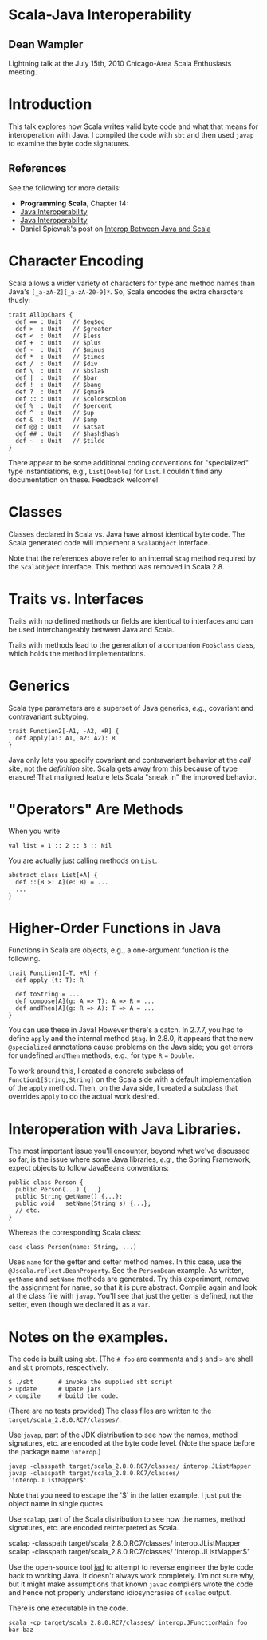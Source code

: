 # Scala-Java Interoperability
## Dean Wampler

Lightning talk at the July 15th, 2010 Chicago-Area Scala Enthusiasts meeting.

# Introduction

This talk explores how Scala writes valid byte code and what that means for interoperation with Java. I compiled the code with `sbt` and then used `javap` to examine the byte code signatures.

## References

See the following for more details:

* **Programming Scala**, Chapter 14:
 * [Java Interoperability](http://programming-scala.labs.oreilly.com/ch14.html#JavaInterop)
 * [Java Interoperability](http://programming-scala.labs.oreilly.com/ch14.html#JavaLibraryInterop)
* Daniel Spiewak's post on [Interop Between Java and Scala](http://www.codecommit.com/blog/java/interop-between-java-and-scala)

# Character Encoding

Scala allows a wider variety of characters for type and method names than Java's `[_a-zA-Z][_a-zA-Z0-9]*`. So, Scala encodes the extra characters thusly:

    trait AllOpChars { 
      def == : Unit   // $eq$eq 
      def >  : Unit   // $greater 
      def <  : Unit   // $less 
      def +  : Unit   // $plus 
      def -  : Unit   // $minus 
      def *  : Unit   // $times 
      def /  : Unit   // $div 
      def \  : Unit   // $bslash 
      def |  : Unit   // $bar 
      def !  : Unit   // $bang 
      def ?  : Unit   // $qmark 
      def :: : Unit   // $colon$colon 
      def %  : Unit   // $percent 
      def ^  : Unit   // $up 
      def &  : Unit   // $amp 
      def @@ : Unit   // $at$at 
      def ## : Unit   // $hash$hash 
      def ~  : Unit   // $tilde 
    }
  
There appear to be some additional coding conventions for "specialized" type instantiations, e.g., `List[Double]` for `List`. I couldn't find any documentation on these. Feedback welcome!

# Classes

Classes declared in Scala vs. Java have almost identical byte code. The Scala generated code will implement a `ScalaObject` interface.

Note that the references above refer to an internal `$tag` method required by the `ScalaObject` interface. This method was removed in Scala 2.8.

# Traits vs. Interfaces

Traits with no defined methods or fields are identical to interfaces and can be used interchangeably between Java and Scala.

Traits with methods lead to the generation of a companion `Foo$class` class, which holds the method implementations.

# Generics

Scala type parameters are a superset of Java generics, _e.g.,_ covariant and contravariant subtyping.

    trait Function2[-A1, -A2, +R] {
      def apply(a1: A1, a2: A2): R
    }
    
Java only lets you specify covariant and contravariant behavior at the _call_ site, not the _definition_ site. Scala gets away from this because of type erasure! That maligned feature lets Scala "sneak in" the improved behavior.

# "Operators" Are Methods

When you write

    val list = 1 :: 2 :: 3 :: Nil
    
You are actually just calling methods on `List`.

    abstract class List[+A] {
      def ::[B >: A](e: B) = ...
      ...
    }

# Higher-Order Functions in Java

Functions in Scala are objects, e.g., a one-argument function is the following.

    trait Function1[-T, +R] {
      def apply (t: T): R
      
      def toString = ...
      def compose[A](g: A => T): A => R = ...
      def andThen[A](g: R => A): T => A = ...
    }
    
You can use these in Java! However there's a catch. In 2.7.7, you had to define `apply` and the internal method `$tag`. In 2.8.0, it appears that the new `@specialized` annotations cause problems on the Java side; you get errors for undefined `andThen` methods, e.g., for type `R` = `Double`.

To work around this, I created a concrete subclass of `Function1[String,String]` on the Scala side with a default implementation of the `apply` method. Then, on the Java side, I created a subclass that overrides `apply` to do the actual work desired.

# Interoperation with Java Libraries.

The most important issue you'll encounter, beyond what we've discussed so far, is the issue where some Java libraries, _e.g.,_ the Spring Framework, expect objects to follow JavaBeans conventions:

    public class Person {
      public Person(...) {...}
      public String getName() {...};
      public void   setName(String s) {...};
      // etc.
    }
    
Whereas the corresponding Scala class:

    case class Person(name: String, ...)
    
Uses `name` for the getter and setter method names. In this case, use the `@Jscala.reflect.BeanProperty`. See the `PersonBean` example. As written, `getName` and `setName` methods are generated. Try this experiment, remove the assignment for name, so that it is pure abstract. Compile again and look at the class file with `javap`. You'll see that just the getter is defined, not the setter, even though we declared it as a `var`.

# Notes on the examples.

The code is built using `sbt`. (The `# foo` are comments and `$` and `>` are shell and `sbt` prompts, respectively.

    $ ./sbt       # invoke the supplied sbt script
    > update      # Upate jars
    > compile     # build the code.
    
(There are no tests provided) The class files are written to the `target/scala_2.8.0.RC7/classes/`.

Use `javap`, part of the JDK distribution to see how the names, method signatures, etc. are encoded at the byte code level. (Note the space before the package name `interop`.)

    javap -classpath target/scala_2.8.0.RC7/classes/ interop.JListMapper
    javap -classpath target/scala_2.8.0.RC7/classes/ 'interop.JListMapper$' 

Note that you need to escape the '$' in the latter example. I just put the object name in single quotes.

Use `scalap`, part of the Scala distribution to see how the names, method signatures, etc. are encoded reinterpreted as Scala.

  scalap -classpath target/scala_2.8.0.RC7/classes/ interop.JListMapper
  scalap -classpath target/scala_2.8.0.RC7/classes/ 'interop.JListMapper$' 

Use the open-source tool [jad](http://varaneckas.com/jad) to attempt to reverse engineer the byte code back to working Java. It doesn't always work completely. I'm not sure why, but it might make assumptions that known `javac` compilers wrote the code and hence not properly understand idiosyncrasies of `scalac` output.

There is one executable in the code.

    scala -cp target/scala_2.8.0.RC7/classes/ interop.JFunctionMain foo bar baz

    
